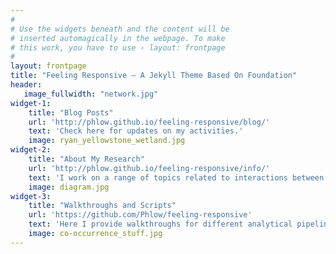```yaml
---
#
# Use the widgets beneath and the content will be
# inserted automagically in the webpage. To make
# this work, you have to use › layout: frontpage
#
layout: frontpage
title: "Feeling Responsive – A Jekyll Theme Based On Foundation"
header:
   image_fullwidth: "network.jpg"
widget-1:
    title: "Blog Posts"
    url: 'http://phlow.github.io/feeling-responsive/blog/'
    text: 'Check here for updates on my activities.'
    image: ryan_yellowstone_wetland.jpg
widget-2:
    title: "About My Research"
    url: 'http://phlow.github.io/feeling-responsive/info/'
    text: 'I work on a range of topics related to interactions between microbes and their environment.  Check here for a rundown of my projects and publications.'
    image: diagram.jpg
widget-3:
    title: "Walkthroughs and Scripts"
    url: 'https://github.com/Phlow/feeling-responsive'
    text: 'Here I provide walkthroughs for different analytical pipelines that I use in my research.'
    image: co-occurrence_stuff.jpg
---
```

